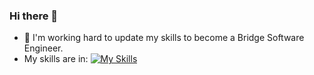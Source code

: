 ### Hi there 👋
- 🌱 I'm working hard to update my skills to become a Bridge Software Engineer.
- My skills are in: [![My Skills](https://skillicons.dev/icons?i=typescript,nginx,js,php,java,html,css,git,postgres,vscode,linux,mysql,=light)](https://skillicons.dev)
